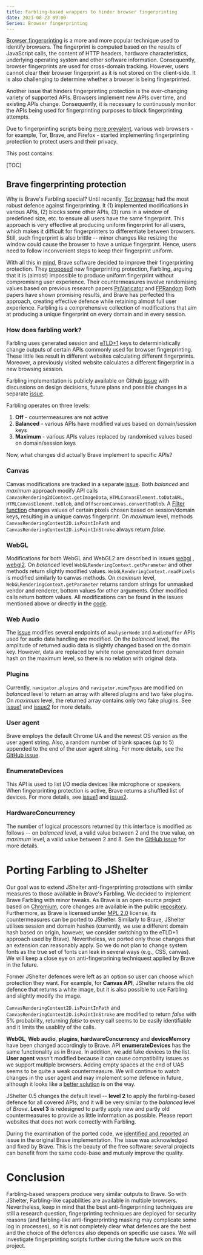 ```yaml
---
title: Farbling-based wrappers to hinder browser fingerprinting
date: 2021-08-23 09:00
Series: Browser fingerprinting
---
```


[Browser fingerprinting](https://arxiv.org/pdf/1905.01051.pdf) is a more and more popular technique used to identify browsers. The fingerprint is computed based on the results of JavaScript calls, the content of HTTP headers, hardware characteristics, underlying operating system and other software information. Consequently, browser fingerprints are used for cross-domain tracking. However, users cannot clear their browser fingerprint as it is not stored on the client-side. It is also challenging to determine whether a browser is being fingerprinted.

Another issue that hinders fingerprinting protection is the ever-changing variety of supported APIs. Browsers implement new APIs over time, and existing APIs change. Consequently, it is necessary to continuously monitor the APIs being used for fingerprinting purposes to block fingerprinting attempts.

Due to fingerprinting scripts being [more prevalent](https://www.cs.princeton.edu/~arvindn/publications/OpenWPM_1_million_site_tracking_measurement.pdf), various web browsers - for example, Tor, Brave, and Firefox - started implementing fingerprinting protection to protect users and their privacy.

This post contains:

[TOC]

## Brave fingerprinting protection

Why is Brave's Farbling special? Until recently, [Tor browser](https://2019.www.torproject.org/projects/torbrowser/design/#fingerprinting-linkability) had the most robust defence against fingerprinting. It (1) implemented modifications in various APIs, (2) blocks some other APIs, (3) runs in a window of predefined size, etc. to ensure all users have the same fingerprint. This approach is very effective at producing uniform fingerprint for all users, which makes it difficult for fingerprinters to differentiate between browsers. Still, such fingerprint is also brittle -- minor changes like resizing the window could cause the browser to have a unique fingerprint. Hence, users need to follow inconvenient steps to keep their fingerprint uniform.

With all this in [mind](https://brave.com/brave-fingerprinting-and-privacy-budgets/), Brave software decided to improve their fingerprinting protection. They [proposed](https://brave.com/privacy-updates-3/) new fingerprinting protection, Farbling, arguing that it is (almost) impossible to produce uniform fingerprint without compromising user experience. Their countermeasures involve randomising values based on previous research papers [PriVaricator](https://www.doc.ic.ac.uk/~livshits/papers/pdf/www15.pdf) and [FPRandom](https://hal.inria.fr/hal-01527580/document) Both papers have shown promising results, and Brave has perfected this approach, creating effective defence while retaining almost full user experience. Farbling is a comprehensive collection of modifications that aim at producing a unique fingerprint on every domain and in every session.

### How does farbling work?

Farbling uses generated session and [eTLD+1](https://web.dev/same-site-same-origin/) keys to deterministically change outputs of certain APIs commonly used for browser fingerprinting. These little lies result in different websites calculating different fingerprints. Moreover, a previously visited website calculates a different fingerprint in a new browsing session.

Farbling implementation is publicly available on Github [issue](https://github.com/brave/brave-browser/issues/8787) with discussions on design decisions, future plans and possible changes in a separate [issue](https://github.com/brave/brave-browser/issues/11770).

Farbling operates on three levels:
 1. **Off** - countermeasures are not active
 2. **Balanced** - various APIs have modified values based on domain/session keys
 3. **Maximum** - various  APIs values replaced by randomised values based on domain/session keys

Now, what changes did actually Brave implement to specific APIs?

### Canvas

Canvas modifications are tracked in a separate [issue](https://github.com/brave/brave-browser/issues/9186).
Both *balanced* and *maximum* approach modify API calls `CanvasRendering2dContext.getImageData`,
`HTMLCanvasElement.toDataURL`,
`HTMLCanvasElement.toBlob`, and
`OffscreenCanvas.convertToBlob`. A [Filter function](https://github.com/brave/brave-core/blob/master/chromium_src/third_party/blink/renderer/core/execution_context/execution_context.cc) changes values of certain pixels chosen based on session/domain keys, resulting in a unique canvas fingerprint.
On *maximum* level, methods `CanvasRenderingContext2D.isPointInPath` and `CanvasRenderingContext2D.isPointInStroke` always return *false*.

### WebGL

Modifications for both WebGL and WebGL2 are described in issues [webgl](https://github.com/brave/brave-browser/issues/9188) , [webgl2](https://github.com/brave/brave-browser/issues/9189).
On *balanced* level
`WebGLRenderingContext.getParameter` and other methods return slightly modified values.
`WebGLRenderingContext.readPixels` is modified similarly to canvas methods.
On *maximum* level, `WebGLRenderingContext.getParameter` returns random strings for unmasked vendor and renderer, bottom values for other arguments. Other modified calls return bottom values. All modifications can be found in the issues mentioned above or directly in the [code](https://github.com/brave/brave-core/tree/master/chromium_src/third_party/blink/renderer/modules/webgl).

### Web Audio

The [issue](https://github.com/brave/brave-browser/issues/9187) modifies
several endpoints of `AnalyserNode`  and  `AudioBuffer`  APIs used for audio data handling are modified.  On the *balanced* level, the amplitude of returned audio data is slightly changed based on the domain key. However, data are replaced by white noise generated from domain hash on the maximum level, so there is no relation with original data.

### Plugins

Currently,
`navigator.plugins` and `navigator.mimeTypes` are modified on *balanced* level to return an array with altered plugins and two fake plugins. On *maximum* level, the returned array contains only two fake plugins.
See [issue1](https://github.com/brave/brave-browser/issues/9435) and [issue2](https://github.com/brave/brave-browser/issues/10597) for more details.

### User agent

Brave employs the default Chrome UA and the newest OS version as the user agent string. Also, a random number of blank spaces (up to 5) appended to the end of the user agent string.
For more details, see the [GitHub issue](https://github.com/brave/brave-browser/issues/9190).

### EnumerateDevices

This API is used to list I/O media devices like microphone or speakers.  When fingerprinting protection is active, Brave returns a shuffled list of devices. For more details, see
[issue1](https://github.com/brave/brave-browser/issues/11271) and
[issue2](https://github.com/brave/brave-browser/issues/8666).

### HardwareConcurrency

The number of logical processors returned by this interface is modified as follows -- on *balanced* level, a valid value between 2 and the true value, on *maximum* level, a valid value between 2 and 8.
See the [GitHub issue](https://github.com/brave/brave-browser/issues/10808) for more details.

# Porting Farbling to JShelter

Our goal was to extend JShelter anti-fingerprinting protections with similar measures to those available in Brave's Farbling.
We decided to implement Brave Farbling with minor tweaks. As Brave is an open-source project based on [Chromium](https://www.chromium.org/Home), core changes are available in the public [repository](https://github.com/brave/brave-core). Furthermore, as Brave is licensed under [MPL 2.0](https://www.mozilla.org/en-US/MPL/2.0/) license, its countermeasures can be ported to JShelter.
Similarly to Brave, JShelter utilises session and domain hashes (currently, we use a different domain hash based on origin, however, we consider switching to the eTLD+1 approach used by Brave). Nevertheless, we ported only those changes that an extension can reasonably apply. So we do not plan to change system fonts as the true set of fonts can leak in several ways (e.g., CSS, canvas). We will keep a close eye on anti-fingerprining techniquest applied by Brave in the future.

Former JShelter defences were left as an option so user can choose which protection they want. For example, for **Canvas API**, JShelter retains the old defence that returns a white image, but it is also possible to use Farbling and slightly modify the image.

`CanvasRenderingContext2D.isPointInPath` and `CanvasRenderingContext2D.isPointInStroke` are modified to return *false* with 5% probability, returning *false* to every call seems to be easily identifiable and it limits the usablity of the calls.

**WebGL**, **Web audio**, **plugins**,  **hardwareConcurrency** and **deviceMemory** have been changed accordingly to Brave. API **enumerateDevices** has the same functionality as in Brave. In addition, we add fake devices to the list. **User agent** wasn't modified because it can cause compatibility issues as we support multiple browsers. Adding empty spaces at the end of UAS seems to be quite a weak countermeasure. We will continue to watch changes in the user agent and may implement some defence in future, although it looks like a [better solution](https://datatracker.ietf.org/doc/html/rfc8942) is on the way.

JShelter 0.5 changes the default level -- **level 2** to apply the farbling-based defence for all covered APIs, and it will be very similar to the *balanced* level of *Brave*. **Level 3** is redesigned to partly apply new and partly old countermeasures to provide as little information as possible. Please report websites that does not work correctly with Farbling.

During the examination of the ported code, we [identified and reported](https://github.com/brave/brave-browser/issues/15882) an issue in the original Brave implementation. The issue was acknowledged and fixed by Brave. This is the beauty of the free software: several projects can benefit from the same code-base and mutualy improve the quality.

# Conclusion

Farbling-based wrappers produce very similar outputs to Brave. So with JShelter, Farbling-like capabilities are available in multiple browsers. Nevertheless, keep in mind that the best anti-fingerprinting techniques are still a research question, fingerprinting techniques are deployed for security reasons (and farbling-like anti-fingerprinting masking may complicate some log in processes), so it is not completely clear what defences are the best and the choice of the defences also depends on specific use cases. We will investigate fingerprinting scripts further during the future work on this project.
